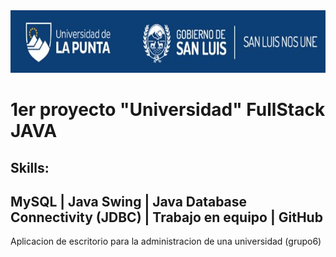 <img src="universidadgrupo6/Imagenes/fondo_ulp.jpg" alt="logo-unahur" width="750" height="100" />

# 1er proyecto "Universidad" FullStack JAVA
##  Skills: 
##   MySQL | Java Swing | Java Database Connectivity (JDBC) | Trabajo en equipo | GitHub 

Aplicacion de escritorio para la administracion de una universidad (grupo6)
